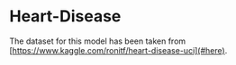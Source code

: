 # Heart-Disease

The dataset for this model has been taken from [https://www.kaggle.com/ronitf/heart-disease-uci](#here).
